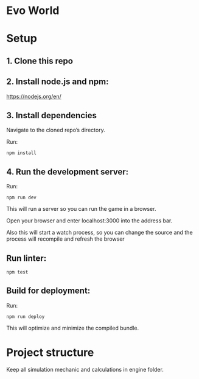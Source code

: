 # Evo World

# Setup

## 1. Clone this repo


## 2. Install node.js and npm:

https://nodejs.org/en/


## 3. Install dependencies

Navigate to the cloned repo’s directory.

Run:

```npm install```


## 4. Run the development server:

Run:

```npm run dev```

This will run a server so you can run the game in a browser.

Open your browser and enter localhost:3000 into the address bar.

Also this will start a watch process, so you can change the source and the process will recompile and refresh the browser


## Run linter:

```npm test```

## Build for deployment:

Run:

```npm run deploy```

This will optimize and minimize the compiled bundle.

# Project structure

Keep all simulation mechanic and calculations in engine folder.

